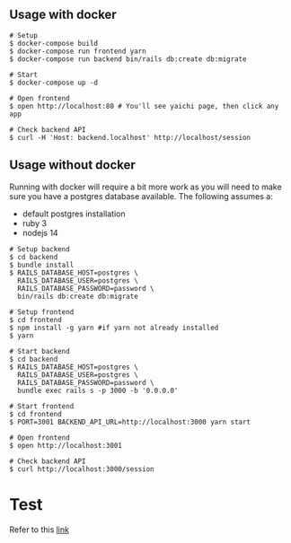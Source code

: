 ## Usage with docker

```shell
# Setup
$ docker-compose build
$ docker-compose run frontend yarn
$ docker-compose run backend bin/rails db:create db:migrate

# Start
$ docker-compose up -d

# Open frontend
$ open http://localhost:80 # You'll see yaichi page, then click any app

# Check backend API
$ curl -H 'Host: backend.localhost' http://localhost/session
```

## Usage without docker

Running with docker will require a bit more work as you will need to make sure
you have a postgres database available. The following assumes a:

- default postgres installation
- ruby 3
- nodejs 14

```shell
# Setup backend
$ cd backend
$ bundle install
$ RAILS_DATABASE_HOST=postgres \
  RAILS_DATABASE_USER=postgres \
  RAILS_DATABASE_PASSWORD=password \
  bin/rails db:create db:migrate

# Setup frontend
$ cd frontend
$ npm install -g yarn #if yarn not already installed
$ yarn

# Start backend
$ cd backend
$ RAILS_DATABASE_HOST=postgres \
  RAILS_DATABASE_USER=postgres \
  RAILS_DATABASE_PASSWORD=password \
  bundle exec rails s -p 3000 -b '0.0.0.0'

# Start frontend
$ cd frontend
$ PORT=3001 BACKEND_API_URL=http://localhost:3000 yarn start

# Open frontend
$ open http://localhost:3001

# Check backend API
$ curl http://localhost:3000/session
```

# Test
Refer to this [link](./test/README.md)
